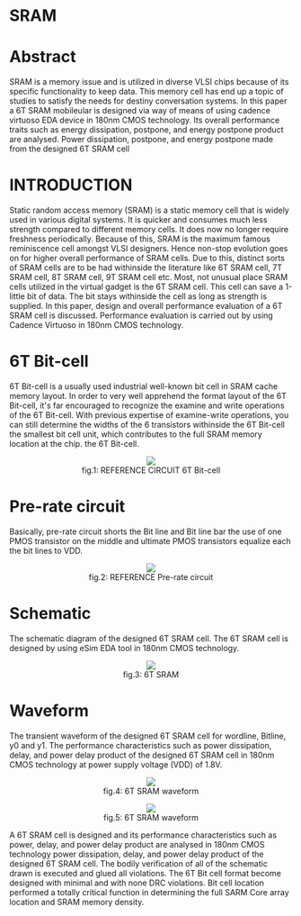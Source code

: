 # SRAM

# Abstract
SRAM is a memory issue and is utilized in diverse VLSI chips because of its specific functionality to keep data. This memory cell has end up a topic of studies to satisfy the needs for destiny conversation systems.  In this  paper a  6T SRAM mobileular  is designed  via way of means of using  cadence virtuoso  EDA  device in  180nm CMOS technology. Its  overall performance traits such as  energy  dissipation,  postpone, and  energy  postpone product  are analysed. Power dissipation, postpone, and energy postpone made from the designed 6T SRAM cell


# INTRODUCTION
Static random access memory  (SRAM)  is a  static memory cell that is widely  used in various digital systems. It is quicker and consumes much less strength compared to different memory cells. It does now no longer require freshness periodically. Because of this, SRAM is the maximum famous reminiscence cell amongst VLSI designers. Hence non-stop evolution goes on for higher overall performance of SRAM cells. Due to this, distinct sorts of SRAM cells are to be had withinside the literature like 6T SRAM cell, 7T SRAM cell, 8T SRAM cell, 9T SRAM cell etc. Most, not unusual place SRAM cells utilized in the virtual gadget is the 6T SRAM cell. This cell can save a 1-little bit of data. The bit stays withinside the cell  as long as strength is supplied.  In this paper, design  and overall performance evaluation of a 6T SRAM cell  is discussed.  Performance evaluation is carried out by using  Cadence Virtuoso in  180nm  CMOS technology.

# 6T Bit-cell
6T Bit-cell is a usually used industrial well-known bit cell in SRAM cache memory layout. In order to very well apprehend the format layout of the 6T Bit-cell, it's far encouraged to recognize the examine and write operations of the 6T Bit-cell. With previous expertise of examine-write operations, you can still determine the widths of the 6 transistors withinside the 6T Bit-cell the smallest bit cell unit, which contributes to the full SRAM memory location at the chip. the 6T Bit-cell.

</p>
<p align="center">
  <img src='https://user-images.githubusercontent.com/88899069/170167154-4c566fab-7fc3-4497-ab2f-5e4675043f17.PNG'></br>
   fig.1: REFERENCE CIRCUIT 6T Bit-cell 
</p>

# Pre-rate circuit
Basically, pre-rate circuit shorts the Bit line and Bit line bar the use of one PMOS transistor on the middle and  ultimate PMOS transistors equalize each the bit lines to VDD.

</p>
<p align="center">
  <img src='https://user-images.githubusercontent.com/106176740/170168821-bebe27c9-d897-44ec-b855-f5547458bc46.PNG'></br>
   fig.2: REFERENCE Pre-rate circuit
</p>

# Schematic
The schematic diagram  of the  designed 6T  SRAM cell. The  6T SRAM  cell  is designed by using eSim EDA tool in 180nm CMOS technology.
</p>
<p align="center">
  <img src='https://user-images.githubusercontent.com/106176740/170229855-d52d808a-d43e-4129-b553-c7e2a569ba0d.PNG'></br>
   fig.3: 6T SRAM
</p>

# Waveform
The transient waveform of the designed 6T SRAM cell for wordline, Bitline, y0 and y1. The performance characteristics such as power dissipation, delay, and power delay product of the designed 6T SRAM cell in 180nm CMOS technology at power supply voltage (VDD) of 1.8V. 

</p>
<p align="center">
  <img src='https://user-images.githubusercontent.com/106176740/170215822-61f1ec28-1c12-46d6-959f-8f5cfa2dc153.PNG'></br>
   fig.4: 6T SRAM waveform
</p>

</p>
<p align="center">
  <img src='https://user-images.githubusercontent.com/106176740/170217121-c60c56d3-dce6-443c-bce5-b662c57bd0ab.PNG'></br>
   fig.5: 6T SRAM waveform
</p>

A 6T SRAM cell is designed and its performance characteristics such as power, delay, and power delay product are analysed in 180nm CMOS technology power dissipation, delay, and power delay product of the designed 6T SRAM cell. The bodily verification of all of the schematic drawn is executed and glued all violations. The 6T Bit cell format become designed with minimal and with none DRC violations. Bit cell location performed a totally critical function in determining the full SARM Core array location and SRAM memory density.
